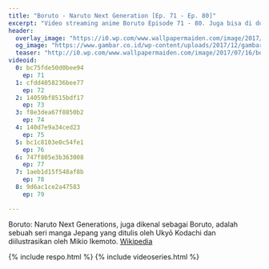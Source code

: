 ```yaml
---
title: "Boruto - Naruto Next Generation [Ep. 71 - Ep. 80]"
excerpt: "Video streaming anime Boruto Episode 71 - 80. Juga bisa di download langsung"
header:
  overlay_image: "https://i0.wp.com/www.wallpapermaiden.com/image/2017/07/16/boruto-uzumaki-naruto-akatsuki-scar-katana-anime-16798.png"
  og_image: "https://www.gambar.co.id/wp-content/uploads/2017/12/gambar-boruto-768x432.jpg"
  teaser: "http://i0.wp.com/www.wallpapermaiden.com/image/2017/07/16/boruto-uzumaki-naruto-akatsuki-scar-katana-anime-16798.png?resize=320,170"
videoid:
  0: bc75fde50d0bee94
    ep: 71
  1: cfdd4058236bee77
    ep: 72
  2: 14059bf8515bdf17
    ep: 73
  3: f8e3dea67f8850b2
    ep: 74
  4: 140d7e9a34ced23
    ep: 75
  5: bc1c8103e0c54fe1
    ep: 76
  6: 747f805e3b363008
    ep: 77
  7: 1aeb1d15f548af8b
    ep: 78
  8: 9d6ac1ce2a47583
    ep: 79

---
```


Boruto: Naruto Next Generations, juga dikenal sebagai Boruto, adalah sebuah seri manga Jepang yang ditulis oleh Ukyō Kodachi dan diilustrasikan oleh Mikio Ikemoto. [Wikipedia](https://id.m.wikipedia.org/wiki/Boruto:_Naruto_Next_Generations)

{% include respo.html %}
{% include videoseries.html %}
